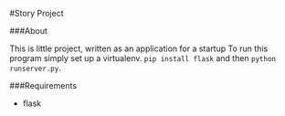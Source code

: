 #Story Project

###About

This is little project, written as an application for a startup
To run this program simply set up a virtualenv. `pip install flask` and then `python runserver.py`.

###Requirements 

+ flask
